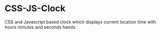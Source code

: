 # CSS-JS-Clock
CSS and Javascript based clock which displays current location time with hours minutes and seconds hands.
